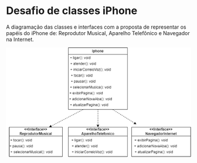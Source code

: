 <h1>Desafio de classes iPhone</h1>

 A diagramação das classes e interfaces com a proposta de representar os papéis do iPhone de: Reprodutor Musical, Aparelho Telefônico e Navegador na Internet.

 <img src="imagens/uml.png">